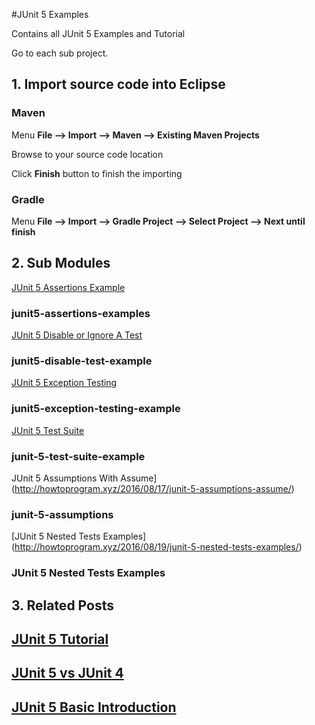 #JUnit 5 Examples

Contains all JUnit 5 Examples and Tutorial

Go to each sub project.

## 1. Import source code into Eclipse
### Maven

Menu **File –> Import –> Maven –> Existing Maven Projects**

Browse to your source code location

Click **Finish** button to finish the importing

### Gradle
Menu **File –> Import –> Gradle Project –> Select Project --> Next until finish**
## 2. Sub Modules
[JUnit 5 Assertions Example](http://howtoprogram.xyz/2016/08/12/junit-5-assertions-example/)
### junit5-assertions-examples

[JUnit 5 Disable or Ignore A Test](http://howtoprogram.xyz/2016/08/14/junit-5-disable-ignore-tests/)
### junit5-disable-test-example

[JUnit 5 Exception Testing](http://howtoprogram.xyz/2016/08/15/junit-5-exception-testing/)
### junit5-exception-testing-example

[JUnit 5 Test Suite ](http://howtoprogram.xyz/2016/08/16/junit-5-test-suite/)
### junit-5-test-suite-example

JUnit 5 Assumptions With Assume](http://howtoprogram.xyz/2016/08/17/junit-5-assumptions-assume/)
### junit-5-assumptions

[JUnit 5 Nested Tests Examples] (http://howtoprogram.xyz/2016/08/19/junit-5-nested-tests-examples/)
### JUnit 5 Nested Tests Examples

## 3. Related Posts
## [JUnit 5 Tutorial](http://howtoprogram.xyz/java-technologies/junit-5-tutorial/)
## [JUnit 5 vs JUnit 4](http://howtoprogram.xyz/2016/08/10/junit-5-vs-junit-4/)
## [JUnit 5 Basic Introduction](http://howtoprogram.xyz/2016/08/07/junit-5-basic-introduction/)

